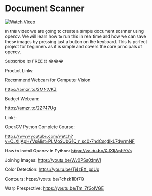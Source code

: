 # Document Scanner


[![Watch Video](https://github.com/murtazahassan/Document-Scanner/blob/master/Documnet%20Scanner.jpg)](https://youtu.be/ON_JubFRw8M)

In this video we are going to create a simple document scanner using opencv. We will  learn how to run this in real time and how we can save these images by pressing just a button on the keyboard. This Is perfect project for beginners as it is simple and covers the core principals of opencv.

Subscribe its FREE !!! 😂😂😂

Product Links:

Recommend Webcam for Computer Vision:

https://amzn.to/2MNtVKZ

Budget Webcam:

https://amzn.to/2ZP47Ug

Links:

OpenCV Python Complete Course:

https://www.youtube.com/watch?v=CJXIjApHYVs&list=PLMoSUbG1Q_r_sc0x7ndCsqdIkL7dwrmNF

How to install Opencv in Python: https://youtu.be/CJXIjApHYVs

Joining Images: https://youtu.be/Wv0PSs0dmVI

Color Detection: https://youtu.be/Tj4zEX_pdUg

Contours: https://youtu.be/Fchzk1lDt7Q

Warp Prespective: https://youtu.be/Tm_7fGolVGE

